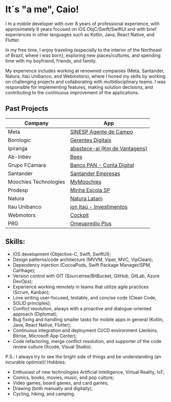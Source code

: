# It´s "a me", Caio!

I ́m a mobile developer with over 8 years of professional experience, with approximately 6 years focused on iOS ObjC/Swift/SwiftUI and with brief experiences in other languages such as Kotlin, Java, React Native, and Flutter.

In my free time, I enjoy traveling (especially to the interior of the Northeast of Brazil, where I was born), exploring new places/cultures, and spending time with my boyfriend, friends, and family.

My experience includes working at renowned companies (Meta, Santander, Natura, Itaú Unibanco, and Webmotors), where I honed my skills by working on challenging projects and collaborating with multidisciplinary teams. I was responsible for implementing features, making solution decisions, and contributing to the continuous improvement of the applications.

## Past Projects

| Company | App |
|--|--|
|Meta|[SINESP Agente de Campo](https://apps.apple.com/br/app/agente-de-campo/id1513040092)|
|Bornlogic|[Gerentes Digitais](https://apps.apple.com/br/app/gerentes-digitais/id1578496893)|
|Ipiranga|[abastece-aí (Km de Vantagens)](https://apps.apple.com/br/app/abastece-a%C3%AD-cashback-e-pix/id1052059383)|
|Ab-Inbev|[Bees](https://apps.apple.com/br/app/parceiro-bees-brasil/id1487803580)|
|Grupo FCamara|[Banco PAN - Conta Digital](https://apps.apple.com/br/app/banco-pan-conta-digital/id1410400504)|
|Santander|[Santander Empresas](https://apps.apple.com/br/app/santander-empresas/id615442443)|
|Moochies Technologies|[MyMoochies](https://apps.apple.com/gb/app/mymoochies/id1585809293)|
|Prodesp|[Minha Escola SP](https://apps.apple.com/br/developer/companhia-de-processamento-de-dados-do-estado-de-s%C3%A3o-paulo/id684060661)|
|Natura|[Natura Latam](https://apps.apple.com/br/app/natura-perfumes-e-cosm%C3%A9ticos/id1061637276)|
|Itau Unibanco|[ion Itaú - Investimentos](https://apps.apple.com/br/app/%C3%ADon-ita%C3%BA-investimentos/id1531733746)|
|Webmotors|[Cockpit](https://apps.apple.com/br/app/cockpit/id1069917512)|
|PRG|[Omeupredio Plus](https://apps.apple.com/br/app/omeupredio-plus/id1503807143)|

## Skills:
- iOS development (Objective-C, Swift, SwiftUI);
- Design patterns/code architecture (MVVM, Viper, MVC, VipClean);
- Dependency injection (CocoaPods, Swift Package Manager/SPM, Carthage);
- Version control with GIT (Sourcetree/BitBucket, GitHub, GitLab, Azure DevOps);
- Experience working remotely in teams that utilize agile practices (Scrum, Kanban);
- Love writing user-focused, testable, and concise code (Clean Code, SOLID principles);
- Conflict resolution, always with a proactive and dialogue-oriented approach (Diplomat);
- Bug fixing and handling smaller tasks for mobile apps in general (Kotlin, Java, React Native, Flutter);
- Continuous integration and deployment CI/CD environment (Jenkins, Bitrise, Microsoft App Center);
- Code refactoring, merge conflict resolution, and supporter of the code review culture (Xcode, Visual Studio). 

P.S.: I always try to see the bright side of things and be understanding (an incurable optimist)!
Hobbies:

- Enthusiast of new technologies Artificial Intelligence, Virtual Reality, IoT;
- Comics, books, movies, music, and pop culture;
- Video games, board games, and card games;
- Drawing (both manually and digitally);
- Cycling, hiking, and camping.
